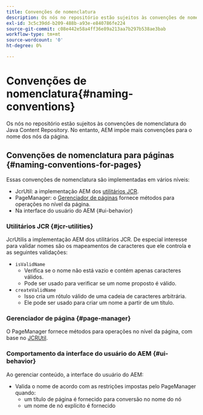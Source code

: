 ```yaml
---
title: Convenções de nomenclatura
description: Os nós no repositório estão sujeitos às convenções de nomenclatura do Java Content Repository
exl-id: 3c5c39dd-b209-488b-a93e-e840786fe224
source-git-commit: c08e442e58a4ff36e89a213aa7b297b538ae3bab
workflow-type: tm+mt
source-wordcount: '0'
ht-degree: 0%

---
```


# Convenções de nomenclatura{#naming-conventions}

Os nós no repositório estão sujeitos às convenções de nomenclatura do Java Content Repository. No entanto, AEM impõe mais convenções para o nome dos nós da página.

## Convenções de nomenclatura para páginas {#naming-conventions-for-pages}

Essas convenções de nomenclatura são implementadas em vários níveis:

* JcrUtil: a implementação AEM dos [utilitários JCR](#jcr-utilities).
* PageManager: o [Gerenciador de páginas](#page-manager) fornece métodos para operações no nível da página.
* Na interface do usuário do AEM {#ui-behavior}

### Utilitários JCR {#jcr-utilities}

[](https://www.adobe.io/experience-manager/reference-materials/cloud-service/javadoc/com/day/cq/commons/jcr/JcrUtil.html) JcrUtilis a implementação AEM dos utilitários JCR. De especial interesse para validar nomes são os mapeamentos de caracteres que ele controla e as seguintes validações:

* `isValidName`
   * Verifica se o nome não está vazio e contém apenas caracteres válidos.
   * Pode ser usado para verificar se um nome proposto é válido.
* `createValidName`
   * Isso cria um rótulo válido de uma cadeia de caracteres arbitrária.
   * Ele pode ser usado para criar um nome a partir de um título.

### Gerenciador de página {#page-manager}

[](https://www.adobe.io/experience-manager/reference-materials/cloud-service/javadoc/com/day/cq/wcm/api/PageManager.html) O PageManager fornece métodos para operações no nível da página, com base no  [JCRUtil](#jcr-utilities).

### Comportamento da interface do usuário do AEM {#ui-behavior}

Ao gerenciar conteúdo, a interface do usuário do AEM:

* Valida o nome de acordo com as restrições impostas pelo PageManager quando:
   * um título de página é fornecido para conversão no nome do nó
   * um nome de nó explícito é fornecido
